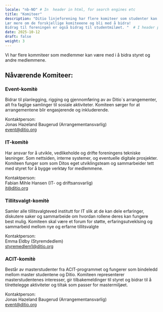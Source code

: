 ```yaml
---
locale: "nb-NO" # In  header in html, for search engines etc
title: "Komiteer"
description: "Ditio linjeforening har flere komiteer som studenter kan være med i å bidra. 
Lær mere om de forskjellige komiteeene og bli med å bidra! 
Bidrag til foreningen er også bidrag til studentmiløet. "  # I header på html/for søkemotorer osv
date: 2025-10-12
draft: false
weight: 3
---
```


Vi har flere kommiteer som medlemmer kan være med i å bidra styret og andre medlemmene.

<!--more-->

## Nåværende Komiteer:

### Event-komitè
Bidrar til planlegging, rigging og gjennomføring av av Ditio`s arrangementer, alt fra faglige samlinger til sosiale aktiviteter. 
Komiteen sørger for at arrangementene blir engasjerende og inkluderende.

Kontaktperson:\
Jonas Hazeland Baugerud (Arrangementansvarlig)\
[event@ditio.org](mailto:event@ditio.org)

### IT-komitè
Har ansvar for å utvikle, vedlikeholde og drifte foreningens tekniske løsninger. 
Som nettsiden, interne systemer, og eventuelle digitale prosjekter.
Komiteen funger som som Ditos eget utviklingsteam og sammarbeider tett med styret for å bygge verktøy for medlemmene.

Kontaktperson:\
Fabian Mihle Hansen (IT- og driftsansvarlig)\
[it@ditio.org](mailto:it@ditio.org)

### Tillitsvalgt-komitè
Samler alle tillitsvalgteved institutt for IT slik at de kan dele erfaringer, diskutere saker og 
sammarbeide om hvordan rollene deres kan fungere best mulig. Komiteen skal være et forum for støtte, 
erfaringsutveklsing og sammarbeid mellom nye og erfarne tillitsvalgte

Kontaktperson:\
Emma Eldby (Styremdedlem)\
[styremedlem1@ditio.org](mailto:styremedlem1@ditio.org)

### ACIT-komitè
Består av masterstudenter fra ACIT-programmet og fungerer som bindeledd mellom master studentene og Ditio.
Komiteen representerer masterstudentenes interesser, gir tilbakemeldinger til styret og 
bidrar til å tilrettelegge aktiviteter og tiltak som passer for mastermiljøet.

Kontaktperson:\
Jonas Hazeland Baugerud (Arrangementansvarlig)\
[event@ditio.org](mailto:event@ditio.org)